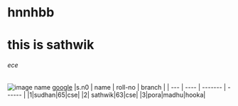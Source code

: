 # hnnhbb
## <h1> this is sathwik </h1>
###### ece

![image name](https://img.etimg.com/thumb/msid-87844232,width-650,imgsize-27324,,resizemode-4,quality-100/ms-dhoni.jpg)
[google](https://www.google.com/url?sa=i&url=https%3A%2F%2Feconomictimes.indiatimes.com%2Fmagazines%2Fpanache%2Fmy-last-t20-will-be-in-chennai-ms-dhoni-clears-the-air-on-his-ipl-future-hopes-for-a-chepauk-farewell%2Farticleshow%2F87843703.cms&psig=AOvVaw17xYulw7YqfLwM4ghE8682&ust=1637728285949000&source=images&cd=vfe&ved=0CAgQjRxqFwoTCOCMt5fMn_QCFQAAAAAdAAAAABAD)
|s.n0 | name | roll-no | branch |
| --- | ---- | ------- | ------ |
|1|sudhan|65|cse|
|2| sathwik|63|cse|
|3|pora|madhu|hooka|
